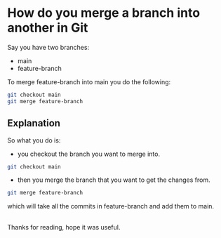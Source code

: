 
# How do you merge a branch into another in Git

Say you have two branches: 
- main
- feature-branch

To merge feature-branch into main you do the following:

```sh
git checkout main
git merge feature-branch
```
## Explanation
So what you do is:
- you checkout the branch you want to merge into.

```sh
git checkout main
```

- then you merge the branch that you want to get the changes from.

```sh
git merge feature-branch
```

which will take all the commits in feature-branch and add them to main.

<br>
Thanks for reading, hope it was useful.
  